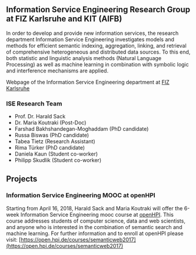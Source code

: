 ## Information Service Engineering Research Group at FIZ Karlsruhe and KIT (AIFB)

In order to develop and provide new information services, the research department Information Service Engineering investigates models and methods for efficient semantic indexing, aggregation, linking, and retrieval of comprehensive heterogeneous and distributed data sources. To this end, both statistic and linguistic analysis methods (Natural Language Processing) as well as machine learning in combination with symbolic logic and interference mechanisms are applied.

Webpage of the Information Service Engineering department at [FIZ Karlsruhe](https://www.fiz-karlsruhe.de/en/forschung/information-service-engineering.html)

### ISE Research Team

- Prof. Dr. Harald Sack
- Dr. Maria Koutraki (Post-Doc)
- Farshad Bakhshandegan-Moghaddam (PhD candidate)
- Russa Biswas (PhD candidate)
- Tabea Tietz (Research Assistant)
- Rima Türker (PhD candidate)
- Daniela Kaun (Student co-worker)
- Philipp Skudlik (Student co-worker)

## Projects

### Information Service Engineering MOOC at openHPI

Starting from April 16, 2018, Harald Sack and Maria Koutraki will offer the 6-week Information Service Engineering mooc course at [openHPI](https://open.hpi.de/). 
This course addresses students of computer science, data and web scientists, and anyone who is interested in the combination of semantic search and machine learning.
For further information and to enroll at openHPI please visit: [https://open.hpi.de/courses/semanticweb2017](https://open.hpi.de/courses/semanticweb2017)




